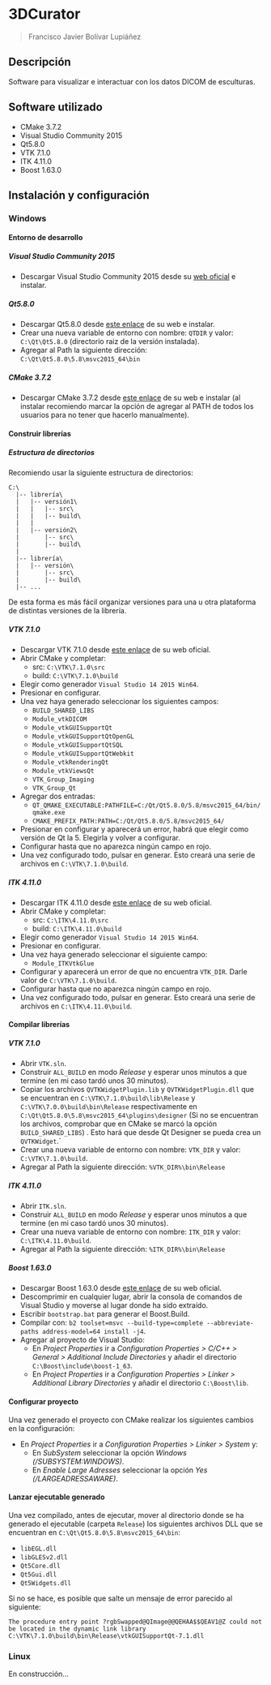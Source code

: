 # 3DCurator

> Francisco Javier Bolívar Lupiáñez

## Descripción

Software para visualizar e interactuar con los datos DICOM de esculturas.

## Software utilizado

* CMake 3.7.2
* Visual Studio Community 2015
* Qt5.8.0
* VTK 7.1.0
* ITK 4.11.0
* Boost 1.63.0

## Instalación y configuración

### Windows

#### Entorno de desarrollo

##### Visual Studio Community 2015

* Descargar Visual Studio Community 2015 desde su [web oficial](https://www.visualstudio.com/es-es/downloads/download-visual-studio-vs.aspx) e instalar.

##### Qt5.8.0

* Descargar Qt5.8.0 desde [este enlace](http://download.qt.io/official_releases/qt/5.8/5.8.0/qt-opensource-windows-x86-msvc2015_64-5.8.0.exe) de su web e instalar.
* Crear una nueva variable de entorno con nombre: `QTDIR` y valor: `C:\Qt\Qt5.8.0` (directorio raiz de la versión instalada).
* Agregar al Path la siguiente dirección: `C:\Qt\Qt5.8.0\5.8\msvc2015_64\bin`

##### CMake 3.7.2

* Descargar CMake 3.7.2 desde [este enlace](https://cmake.org/files/v3.7/cmake-3.7.2-win64-x64.msi) de su web e instalar (al instalar recomiendo marcar la opción de agregar al PATH de todos los usuarios para no tener que hacerlo manualmente).

#### Construir librerías

##### Estructura de directorios

Recomiendo usar la siguiente estructura de directorios:

```
C:\
  |-- librería\
  |   |-- versión1\
  |   |   |-- src\
  |   |   |-- build\
  |   |
  |   |-- versión2\
  |       |-- src\
  |       |-- build\
  |
  |-- librería\
  |   |-- versión\
  |       |-- src\
  |       |-- build\
  |-- ...
```

De esta forma es más fácil organizar versiones para una u otra plataforma de distintas versiones de la librería.

##### VTK 7.1.0

* Descargar VTK 7.1.0 desde [este enlace](http://www.vtk.org/files/release/7.1/VTK-7.1.0.zip) de su web oficial.
* Abrir CMake y completar:
  + src: `C:\VTK\7.1.0\src`
  + build: `C:\VTK\7.1.0\build`
* Elegir como generador `Visual Studio 14 2015 Win64`.
* Presionar en configurar.
* Una vez haya generado seleccionar los siguientes campos:
  + `BUILD_SHARED_LIBS`
  + `Module_vtkDICOM`
  + `Module_vtkGUISupportQt`
  + `Module_vtkGUISupportQtOpenGL`
  + `Module_vtkGUISupportQtSQL`
  + `Module_vtkGUISupportQtWebkit`
  + `Module_vtkRenderingQt`
  + `Module_vtkViewsQt`
  + `VTK_Group_Imaging`
  + `VTK_Group_Qt`
* Agregar dos entradas:
  + `QT_QMAKE_EXECUTABLE:PATHFILE=C:/Qt/Qt5.8.0/5.8/msvc2015_64/bin/qmake.exe`
  + `CMAKE_PREFIX_PATH:PATH=C:/Qt/Qt5.8.0/5.8/msvc2015_64/`
* Presionar en configurar y aparecerá un error, habrá que elegir como versión de Qt la 5. Elegirla y volver a configurar.
* Configurar hasta que no aparezca ningún campo en rojo.
* Una vez configurado todo, pulsar en generar. Esto creará una serie de archivos en `C:\VTK\7.1.0\build`.

##### ITK 4.11.0

* Descargar ITK 4.11.0 desde [este enlace](https://sourceforge.net/projects/itk/files/itk/4.11/InsightToolkit-4.11.0.zip/download) de su web oficial.
* Abrir CMake y completar:
  + src: `C:\ITK\4.11.0\src`
  + build: `C:\ITK\4.11.0\build`
* Elegir como generador `Visual Studio 14 2015 Win64`.
* Presionar en configurar.
* Una vez haya generado seleccionar el siguiente campo:
  + `Module_ITKVtkGlue`
* Configurar y aparecerá un error de que no encuentra `VTK_DIR`. Darle valor de `C:\VTK\7.1.0\build`.
* Configurar hasta que no aparezca ningún campo en rojo.
* Una vez configurado todo, pulsar en generar. Esto creará una serie de archivos en `C:\ITK\4.11.0\build`.

#### Compilar librerías

##### VTK 7.1.0

* Abrir `VTK.sln`.
* Construir `ALL_BUILD` en modo *Release* y esperar unos minutos a que termine (en mi caso tardó unos 30 minutos).
* Copiar los archivos `QVTKWidgetPlugin.lib` y `QVTKWidgetPlugin.dll` que se encuentran en `C:\VTK\7.1.0\build\lib\Release` y  `C:\VTK\7.0.0\build\bin\Release` respectivamente en `C:\Qt\Qt5.8.0\5.8\msvc2015_64\plugins\designer` (Si no se encuentran los archivos, comprobar que en CMake se marcó la opción `BUILD_SHARED_LIBS`) . Esto hará que desde Qt Designer se pueda crea un `QVTKWidget`.´
* Crear una nueva variable de entorno con nombre: `VTK_DIR` y valor: `C:\VTK\7.1.0\build`.
* Agregar al Path la siguiente dirección: `%VTK_DIR%\bin\Release`

##### ITK 4.11.0

* Abrir `ITK.sln`.
* Construir `ALL_BUILD` en modo *Release* y esperar unos minutos a que termine (en mi caso tardó unos 30 minutos).
* Crear una nueva variable de entorno con nombre: `ITK_DIR` y valor: `C:\ITK\4.11.0\build`.
* Agregar al Path la siguiente dirección: `%ITK_DIR%\bin\Release`

##### Boost 1.63.0

* Descargar Boost 1.63.0 desde [este enlace](http://sourceforge.net/projects/boost/files/boost/1.63.0/) de su web oficial.
* Descomprimir en cualquier lugar, abrir la consola de comandos de Visual Studio y moverse al lugar donde ha sido extraído.
* Escribir `bootstrap.bat` para generar el Boost.Build.
* Compilar con: `b2 toolset=msvc --build-type=complete --abbreviate-paths address-model=64 install -j4`.
* Agregar al proyecto de Visual Studio:
  + En *Project Properties* ir a *Configuration Properties > C/C++ > General > Additional Include Directories* y añadir el directorio `C:\Boost\include\boost-1_63`.
  + En *Project Properties* ir a *Configuration Properties > Linker > Additional Library Directories* y añadir el directorio `C:\Boost\lib`.

#### Configurar proyecto

Una vez generado el proyecto con CMake realizar los siguientes cambios en la configuración:

* En *Project Properties* ir a *Configuration Properties > Linker > System* y:
  + En *SubSystem* seleccionar la opción *Windows (/SUBSYSTEM:WINDOWS)*.
  + En *Enable Large Adresses* seleccionar la opción *Yes (/LARGEADRESSAWARE)*.

#### Lanzar ejecutable generado

Una vez compilado, antes de ejecutar, mover al directorio donde se ha generado el ejecutable (carpeta `Release`) los siguientes archivos DLL que se encuentran en `C:\Qt\Qt5.8.0\5.8\msvc2015_64\bin`:

* `libEGL.dll`
* `libGLESv2.dll`
* `Qt5Core.dll`
* `Qt5Gui.dll`
* `Qt5Widgets.dll`

Si no se hace, es posible que salte un mensaje de error parecido al siguiente: 

```
The procedure entry point ?rgbSwapped@QImage@@QEHAA$$QEAV1@Z could not be located in the dynamic link library C:\VTK\7.1.0\build\bin\Release\vtkGUISupportQt-7.1.dll
```

### Linux

En construcción...

